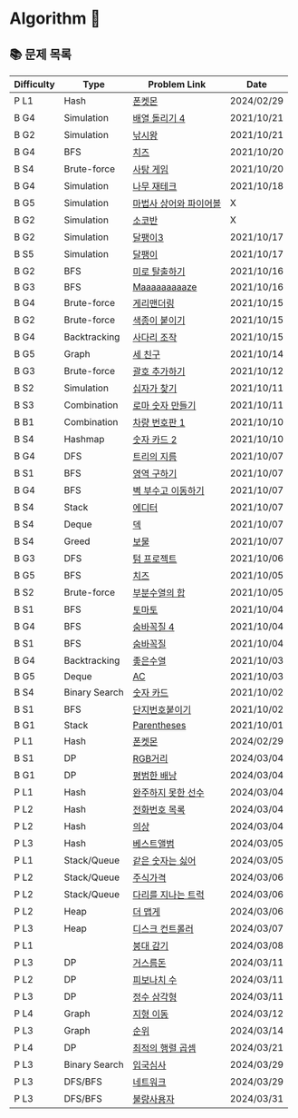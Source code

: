 # Algorithm 🥕

## 📚 문제 목록

| Difficulty | Type          | Problem Link                                                                          | Date       |
| ---------- | ------------- | ------------------------------------------------------------------------------------- | ---------- |
| P L1       | Hash          | [폰켓몬](https://school.programmers.co.kr/learn/courses/30/lessons/1845)              | 2024/02/29 |
| B G4       | Simulation    | [배열 돌리기 4](https://www.acmicpc.net/problem/17406)                                | 2021/10/21 |
| B G2       | Simulation    | [낚시왕](https://www.acmicpc.net/problem/17143)                                       | 2021/10/21 |
| B G4       | BFS           | [치즈](https://www.acmicpc.net/problem/2638)                                          | 2021/10/20 |
| B S4       | Brute-force   | [사탕 게임](https://www.acmicpc.net/problem/3085)                                     | 2021/10/20 |
| B G4       | Simulation    | [나무 재테크](https://www.acmicpc.net/problem/16235)                                  | 2021/10/18 |
| B G5       | Simulation    | [마법사 상어와 파이어볼](https://www.acmicpc.net/problem/20056)                       | X          |
| B G2       | Simulation    | [소코반](https://www.acmicpc.net/problem/4577)                                        | X          |
| B G2       | Simulation    | [달팽이3](https://www.acmicpc.net/problem/1959)                                       | 2021/10/17 |
| B S5       | Simulation    | [달팽이](https://www.acmicpc.net/problem/1913)                                        | 2021/10/17 |
| B G2       | BFS           | [미로 탈출하기](https://www.acmicpc.net/problem/17090)                                | 2021/10/16 |
| B G3       | BFS           | [Maaaaaaaaaze](https://www.acmicpc.net/problem/16985)                                 | 2021/10/16 |
| B G4       | Brute-force   | [게리맨더링](https://www.acmicpc.net/problem/17471)                                   | 2021/10/15 |
| B G2       | Brute-force   | [색종이 붙이기](https://www.acmicpc.net/problem/17136)                                | 2021/10/15 |
| B G4       | Backtracking  | [사다리 조작](https://www.acmicpc.net/problem/15684)                                  | 2021/10/15 |
| B G5       | Graph         | [세 친구](https://www.acmicpc.net/problem/17089)                                      | 2021/10/14 |
| B G3       | Brute-force   | [괄호 추가하기](https://www.acmicpc.net/problem/16637)                                | 2021/10/12 |
| B S2       | Simulation    | [십자가 찾기](https://www.acmicpc.net/problem/16924)                                  | 2021/10/11 |
| B S3       | Combination   | [로마 숫자 만들기](https://www.acmicpc.net/problem/16922)                             | 2021/10/11 |
| B B1       | Combination   | [차량 번호판 1](https://www.acmicpc.net/problem/16968)                                | 2021/10/10 |
| B S4       | Hashmap       | [숫자 카드 2](https://www.acmicpc.net/problem/10816)                                  | 2021/10/10 |
| B G4       | DFS           | [트리의 지름](https://www.acmicpc.net/problem/1967)                                   | 2021/10/07 |
| B S1       | BFS           | [영역 구하기](https://www.acmicpc.net/problem/2583)                                   | 2021/10/07 |
| B G4       | BFS           | [벽 부수고 이동하기](https://www.acmicpc.net/problem/2206)                            | 2021/10/07 |
| B S4       | Stack         | [에디터](https://www.acmicpc.net/problem/1406)                                        | 2021/10/07 |
| B S4       | Deque         | [덱](https://www.acmicpc.net/problem/10866)                                           | 2021/10/07 |
| B S4       | Greed         | [보물](https://www.acmicpc.net/problem/1026)                                          | 2021/10/07 |
| B G3       | DFS           | [텀 프로젝트](https://www.acmicpc.net/problem/9466)                                   | 2021/10/06 |
| B G5       | BFS           | [치즈](https://www.acmicpc.net/problem/2636)                                          | 2021/10/05 |
| B S2       | Brute-force   | [부분수열의 합](https://www.acmicpc.net/problem/1182)                                 | 2021/10/05 |
| B S1       | BFS           | [토마토](https://www.acmicpc.net/problem/7569)                                        | 2021/10/04 |
| B G4       | BFS           | [숨바꼭질 4](https://www.acmicpc.net/problem/13913)                                   | 2021/10/04 |
| B S1       | BFS           | [숨바꼭질](https://www.acmicpc.net/problem/1697)                                      | 2021/10/04 |
| B G4       | Backtracking  | [좋은수열](https://www.acmicpc.net/problem/2661)                                      | 2021/10/03 |
| B G5       | Deque         | [AC](https://www.acmicpc.net/problem/5430)                                            | 2021/10/03 |
| B S4       | Binary Search | [숫자 카드](https://www.acmicpc.net/problem/10815)                                    | 2021/10/02 |
| B S1       | BFS           | [단지번호붙이기](https://www.acmicpc.net/problem/2667)                                | 2021/10/02 |
| B G1       | Stack         | [Parentheses](https://www.acmicpc.net/problem/16362)                                  | 2021/10/01 |
| P L1       | Hash          | [폰켓몬](https://school.programmers.co.kr/learn/courses/30/lessons/1845)              | 2024/02/29 |
| B S1       | DP            | [RGB거리](https://www.acmicpc.net/problem/1149)                                       | 2024/03/04 |
| B G1       | DP            | [평범한 배낭](https://www.acmicpc.net/problem/12865)                                  | 2024/03/04 |
| P L1       | Hash          | [완주하지 못한 선수](https://school.programmers.co.kr/learn/courses/30/lessons/42576) | 2024/03/04 |
| P L2       | Hash          | [전화번호 목록](https://school.programmers.co.kr/learn/courses/30/lessons/42577)      | 2024/03/04 |
| P L2       | Hash          | [의상](https://school.programmers.co.kr/learn/courses/30/lessons/42578)               | 2024/03/04 |
| P L3       | Hash          | [베스트앨범](https://school.programmers.co.kr/learn/courses/30/lessons/42579)         | 2024/03/05 |
| P L1       | Stack/Queue   | [같은 숫자는 싫어](https://school.programmers.co.kr/learn/courses/30/lessons/12906)   | 2024/03/05 |
| P L2       | Stack/Queue   | [주식가격](https://school.programmers.co.kr/learn/courses/30/lessons/42584)           | 2024/03/06 |
| P L2       | Stack/Queue   | [다리를 지나는 트럭](https://school.programmers.co.kr/learn/courses/30/lessons/42583) | 2024/03/06 |
| P L2       | Heap          | [더 맵게](https://school.programmers.co.kr/learn/courses/30/lessons/42626)            | 2024/03/06 |
| P L3       | Heap          | [디스크 컨트롤러](https://school.programmers.co.kr/learn/courses/30/lessons/42627)    | 2024/03/07 |
| P L1       |               | [붕대 감기](https://school.programmers.co.kr/learn/courses/30/lessons/250137)         | 2024/03/08 |
| P L3       | DP            | [거스름돈](https://school.programmers.co.kr/learn/courses/30/lessons/12907)           | 2024/03/11 |
| P L2       | DP            | [피보나치 수](https://school.programmers.co.kr/learn/courses/30/lessons/12945)        | 2024/03/11 |
| P L3       | DP            | [정수 삼각형](https://school.programmers.co.kr/learn/courses/30/lessons/43105)        | 2024/03/11 |
| P L4       | Graph         | [지형 이동](https://school.programmers.co.kr/learn/courses/30/lessons/62050)          | 2024/03/12 |
| P L3       | Graph         | [순위](https://school.programmers.co.kr/learn/courses/30/lessons/49191)               | 2024/03/14 |
| P L4       | DP            | [최적의 행렬 곱셈](https://school.programmers.co.kr/learn/courses/30/lessons/12942)   | 2024/03/21 |
| P L3       | Binary Search | [입국심사](https://school.programmers.co.kr/learn/courses/30/lessons/43238)           | 2024/03/29 |
| P L3       | DFS/BFS       | [네트워크](https://school.programmers.co.kr/learn/courses/30/lessons/43162)           | 2024/03/29 |
| P L3       | DFS/BFS       | [불량사용자](https://school.programmers.co.kr/learn/courses/30/lessons/64064)         | 2024/03/31 |
